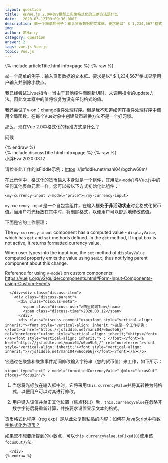 ```yaml
---
layout: question
title:  在Vue.js 2.0中的v模型上实施格式化的正确方法是什么
date:   2020-03-12T09:09:36.000Z
description: 举一个简单的例子：输入货币数据的文本框。要求是以“ $ 1,234,567”格式显示用户输入并删除小数点。我已经尝试过vue指令。当由于其他控件而刷新...
img: 
author: 凯Harry
category: question
answer: 2
tags: vue.js Vue.js
topic: Vue.js
---
```

<div class="article-root">
  <div class="article">
    {% include articleTitle.html info=page %}
    {% raw %}
    <div class="article-content"><p><font style="vertical-align: inherit;"><font style="vertical-align: inherit;">举一个简单的例子：输入货币数据的文本框。</font><font style="vertical-align: inherit;">要求是以“ $ 1,234,567”格式显示用户输入并删除小数点。</font></font></p>

<p><font style="vertical-align: inherit;"><font style="vertical-align: inherit;">我已经尝试过vue指令。</font><font style="vertical-align: inherit;">当由于其他控件而刷新UI时，未调用指令的update方法。</font><font style="vertical-align: inherit;">因此文本框中的值将恢复为没有任何格式的值。</font></font></p>

<p><font style="vertical-align: inherit;"><font style="vertical-align: inherit;">我还尝试了v-on：change事件处理程序。</font><font style="vertical-align: inherit;">但是我不知道如何在事件处理程序中调用全局函数。</font><font style="vertical-align: inherit;">在每个Vue对象中创建货币转换方法不是一个好习惯。</font></font></p>

<p><font style="vertical-align: inherit;"><font style="vertical-align: inherit;">那么，现在Vue 2.0中格式化的标准方式是什么？</font></font></p>

<p><font style="vertical-align: inherit;"><font style="vertical-align: inherit;">问候</font></font></p></div>
    {% endraw %}
  </div>

  <div class="discuss-wrapper">
    {% include discussTitle.html info=page %}
    {% raw %}
    <div class="discuss-item">
        <div class="discuss-parent">
          <div class="discuss-meta">
            <span class="discuss-user">小胖Eva</span>
            <span class="discuss-time">2020.03.12</span>
          </div>
          <div class="discuss-comment"><p><font style="vertical-align: inherit;"><font style="vertical-align: inherit;">请检查此工作的jsFiddle示例：</font><a href="https://jsfiddle.net/mani04/bgzhw68m/" rel="noreferrer"><font style="vertical-align: inherit;">https</font></a><font style="vertical-align: inherit;"> ://jsfiddle.net/mani04/bgzhw68m/</font></font><a href="https://jsfiddle.net/mani04/bgzhw68m/" rel="noreferrer"><font style="vertical-align: inherit;"></font></a></p>

<p><font style="vertical-align: inherit;"><font style="vertical-align: inherit;">在此示例中，格式化的货币输入本身就是一个组件，其用法</font></font><code>v-model</code><font style="vertical-align: inherit;"><font style="vertical-align: inherit;">与Vue.js中的任何其他表单元素一样。</font><font style="vertical-align: inherit;">您可以按以下方式初始化此组件：</font></font></p>

<pre class="lang-html prettyprint-override"><code>&lt;my-currency-input v-model="price"&gt;&lt;/my-currency-input&gt;
</code></pre>

<p><code>my-currency-input</code><font style="vertical-align: inherit;"><font style="vertical-align: inherit;">是一个自包含组件，在输入框</font></font><strong><font style="vertical-align: inherit;"><font style="vertical-align: inherit;">处于非活动状态</font></font></strong><font style="vertical-align: inherit;"><font style="vertical-align: inherit;">时会格式化货币值</font><font style="vertical-align: inherit;">。</font><font style="vertical-align: inherit;">当用户将光标放在其中时，将删除格式，以便用户可以舒适地修改该值。</font></font></p>

<p><font style="vertical-align: inherit;"><font style="vertical-align: inherit;">下面是它的工作原理：</font></font></p>

<p>The <code>my-currency-input</code> component has a computed value - <code>displayValue</code>, which has <code>get</code> and <code>set</code> methods defined. In the <code>get</code> method, if input box is not active, it returns formatted currency value.</p>

<p>When user types into the input box, the <code>set</code> method of <code>displayValue</code> computed property emits the value using <code>$emit</code>, thus notifying parent component about this change.</p>

<p>Reference for using <code>v-model</code> on custom components: <a href="https://vuejs.org/v2/guide/components.html#Form-Input-Components-using-Custom-Events" rel="noreferrer">https://vuejs.org/v2/guide/components.html#Form-Input-Components-using-Custom-Events</a></p></div>
        </div>
        
      </div><div class="discuss-item">
        <div class="discuss-parent">
          <div class="discuss-meta">
            <span class="discuss-user">西里前端Tom</span>
            <span class="discuss-time">2020.03.12</span>
          </div>
          <div class="discuss-comment"><p><font style="vertical-align: inherit;"><font style="vertical-align: inherit;">这是一个工作示例：</font><a href="https://jsfiddle.net/mani04/w6oo9b6j/" rel="noreferrer"><font style="vertical-align: inherit;">https</font></a><font style="vertical-align: inherit;"> : </font></font><a href="https://jsfiddle.net/mani04/w6oo9b6j/" rel="noreferrer"><font style="vertical-align: inherit;"><font style="vertical-align: inherit;">//jsfiddle.net/mani04/w6oo9b6j/</font></font></a></p>

<p><font style="vertical-align: inherit;"><font style="vertical-align: inherit;">它通过在聚焦和聚焦事件期间修改输入字符串（您的货币值）来工作，如下所示：</font></font></p>

<pre class="lang-html prettyprint-override"><code>&lt;input type="text" v-model="formattedCurrencyValue" @blur="focusOut" @focus="focusIn"/&gt;
</code></pre>

<ol>
<li><p><font style="vertical-align: inherit;"><font style="vertical-align: inherit;">当您将光标放在输入框中时，它将采用</font></font><code>this.currencyValue</code><font style="vertical-align: inherit;"><font style="vertical-align: inherit;">并将其转换为纯格式，以便用户可以对其进行修改。</font></font></p></li>
<li><p><font style="vertical-align: inherit;"><font style="vertical-align: inherit;">用户键入该值并单击其他位置（焦点移出）后，</font></font><code>this.currencyValue</code><font style="vertical-align: inherit;"><font style="vertical-align: inherit;">在忽略非数字字符后将重新计算，并按要求设置显示文本的格式。</font></font></p></li>
</ol>

<p><font style="vertical-align: inherit;"><font style="vertical-align: inherit;">货币格式化程序（reg exp）是从此处复制粘贴的内容：</font></font><a href="https://stackoverflow.com/questions/149055/how-can-i-format-numbers-as-money-in-javascript"><font style="vertical-align: inherit;"><font style="vertical-align: inherit;">如何在JavaScript中将数字格式化为货币？</font></font></a></p>

<p><font style="vertical-align: inherit;"><font style="vertical-align: inherit;">如果您不想要所提到的小数点，可以</font></font><code>this.currencyValue.toFixed(0)</code><font style="vertical-align: inherit;"><font style="vertical-align: inherit;">使用该</font></font><code>focusOut</code><font style="vertical-align: inherit;"><font style="vertical-align: inherit;">方法。</font></font></p></div>
        </div>
        
      </div>
    {% endraw %}
  </div>
<div>
